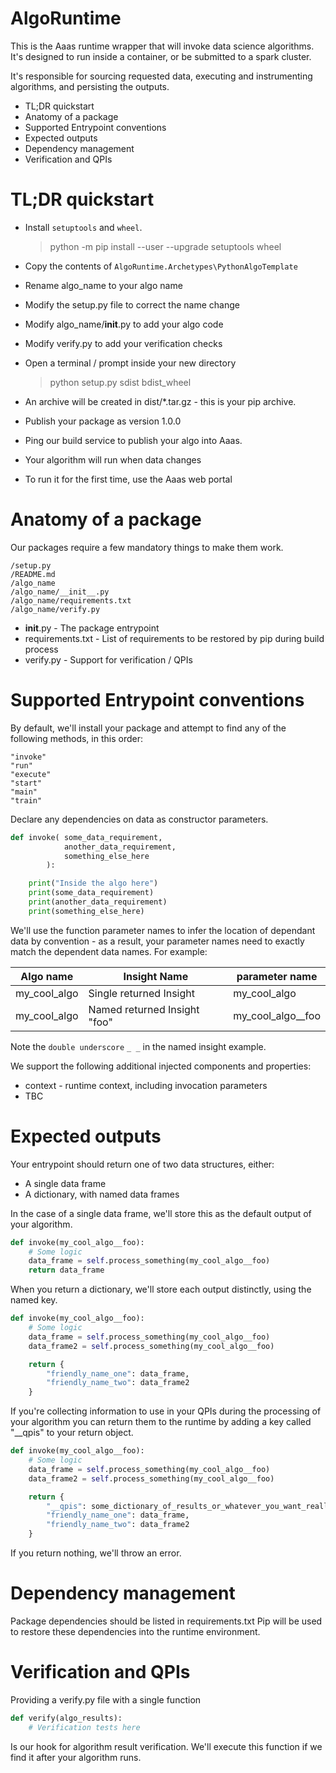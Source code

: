 # AlgoRuntime

This is the Aaas runtime wrapper that will invoke data science algorithms.
It's designed to run inside a container, or be submitted to a spark cluster.

It's responsible for sourcing requested data, executing and instrumenting algorithms, and persisting the outputs.

* TL;DR quickstart
* Anatomy of a package
* Supported Entrypoint conventions
* Expected outputs
* Dependency management
* Verification and QPIs

# TL;DR quickstart

* Install `setuptools` and `wheel`.

    > python -m pip install --user --upgrade setuptools wheel

* Copy the contents of `AlgoRuntime.Archetypes\PythonAlgoTemplate`
* Rename algo_name to your algo name
* Modify the setup.py file to correct the name change
* Modify algo_name/__init__.py to add your algo code
* Modify verify.py to add your verification checks
* Open a terminal / prompt inside your new directory

	> python setup.py sdist bdist_wheel

* An archive will be created in dist/*.tar.gz - this is your pip archive.
* Publish your package as version 1.0.0
* Ping our build service to publish your algo into Aaas.
* Your algorithm will run when data changes
* To run it for the first time, use the Aaas web portal

# Anatomy of a package

Our packages require a few mandatory things to make them work.

    /setup.py
    /README.md
    /algo_name
    /algo_name/__init__.py
    /algo_name/requirements.txt
    /algo_name/verify.py

* __init__.py - The package entrypoint
* requirements.txt - List of requirements to be restored by pip during build process
* verify.py - Support for verification / QPIs

# Supported Entrypoint conventions

By default, we'll install your package and attempt to find any of the following methods, in this order:

    "invoke"
    "run"
    "execute"
    "start"
    "main"
    "train"

Declare any dependencies on data as constructor parameters.

```python
def invoke( some_data_requirement, 
            another_data_requirement,
            something_else_here
        ):

    print("Inside the algo here")
    print(some_data_requirement)
    print(another_data_requirement)
    print(something_else_here)
```

We'll use the function parameter names to infer the location of dependant data by convention - as a result, your parameter names need to exactly match the dependent data names.
For example:

| Algo name    | Insight Name                    | parameter name       |
|--------------|---------------------------------|----------------------|
| my_cool_algo | Single returned Insight         | my_cool_algo         |
| my_cool_algo | Named returned Insight "foo"    | my_cool_algo__foo    |

Note the `double underscore` `_ _` in the named insight example.

We support the following additional injected components and properties:

* context - runtime context, including invocation parameters
* TBC

# Expected outputs

Your entrypoint should return one of two data structures, either:

* A single data frame
* A dictionary, with named data frames

In the case of a single data frame, we'll store this as the default output of your algorithm.

```python
def invoke(my_cool_algo__foo):
    # Some logic
    data_frame = self.process_something(my_cool_algo__foo)
    return data_frame

```

When you return a dictionary, we'll store each output distinctly, using the named key.


```python
def invoke(my_cool_algo__foo):
    # Some logic
    data_frame = self.process_something(my_cool_algo__foo)
    data_frame2 = self.process_something(my_cool_algo__foo)

    return {
        "friendly_name_one": data_frame,
        "friendly_name_two": data_frame2
    }
```

If you're collecting information to use in your QPIs during the processing of your algorithm you can return them to the runtime by adding a key called "__qpis" to your return object.


```python
def invoke(my_cool_algo__foo):
    # Some logic
    data_frame = self.process_something(my_cool_algo__foo)
    data_frame2 = self.process_something(my_cool_algo__foo)

    return {
        "__qpis": some_dictionary_of_results_or_whatever_you_want_really
        "friendly_name_one": data_frame,
        "friendly_name_two": data_frame2
    }
```

If you return nothing, we'll throw an error.

# Dependency management

Package dependencies should be listed in requirements.txt
Pip will be used to restore these dependencies into the runtime environment.

# Verification and QPIs

Providing a verify.py file with a single function

```python
def verify(algo_results):
    # Verification tests here
```

Is our hook for algorithm result verification.
We'll execute this function if we find it after your algorithm runs.